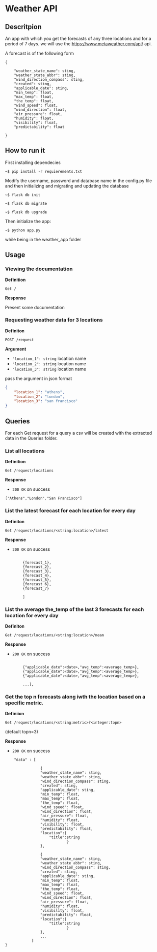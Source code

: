 # Weather API

## Descritpion

An app with which you get the forecasts of any three locations and for a period of 7 days.
we will use the https://www.metaweather.com/api/ api.

A forecast is of the following form

```
{

    "weather_state_name": sting,
    "weather_state_abbr": sting,
    "wind_direction_compass": sting,
    "created": sting,
    "applicable_date": sting,
    "min_temp": float,
    "max_temp": float,
    "the_temp": float,
    "wind_speed": float,
    "wind_direction": float,
    "air_pressure": float,
    "humidity": float,
    "visibility": float,
    "predictability": float

}
```

## How to run it

First installing dependecies 

`~$ pip install -r requierements.txt`

Modify the username, password and database name in the config.py file and then initializing and migrating and updating the database

`~$ flask db init`

`~$ flask db migrate`

`~$ flask db upgrade`

Then initialize the app:

`~$ python app.py` 

while being in the weather_app folder

## Usage

### Viewing the documentation

**Definition**

`Get /`

**Response**

Present some documentation

### Requesting weather data for 3 locations 

**Definiton**

`POST /request`

**Argument**

- `"location_1": string` location name
- `"location_2": string` location name
- `"location_3": string` location name 


pass the argument in json format


```json
{
    "location_1": "athens",
    "location_2": "london",
    "location_3": "san francisco"
}
```

## Queries

For each Get request for a query a csv will be created with the extracted data in the Queries folder.

### List all locations

**Definition**

`Get /request/locations`

**Response**

- `200 OK` on success



```list
["Athens","London","San Francisco"]
```

### List the latest forecast for each location for every day

**Definiton**

`Get /request/locations/<string:location>/latest`

**Response**

- `200 OK` on success

```list [

        {forecast_1},
        {forecast_2},
        {forecast_3},
        {forecast_4},
        {forecast_5},
        {forecast_6},
        {forecast_7}

        ]
```

### List the average the_temp of the last 3 forecasts for each location for every day

**Definiton**

`Get /request/locations/<string:location>/mean`

**Response**

- `200 OK` on success

```list [

        {"applicable_date":<date>,"avg_temp":<average_temp>},
        {"applicable_date":<date>,"avg_temp":<average_temp>},
        {"applicable_date":<date>,"avg_temp":<average_temp>},
        
        ...],

```

### Get the top n forecasts along iwth the location based on a specific metric.

**Definiion**

`Get /request/locations/<string:metric>?<integer:topn>`

(default topn=3)

**Response**

- `200 OK` on success

```json{
    "data" : [

                {
                "weather_state_name": sting,
                "weather_state_abbr": sting,
                "wind_direction_compass": sting,
                "created": sting,
                "applicable_date": sting,
                "min_temp": float,
                "max_temp": float,
                "the_temp": float,
                "wind_speed": float,
                "wind_direction": float,
                "air_pressure": float,
                "humidity": float,
                "visibility": float,
                "predictability": float,
                "location":{
                    "title":string
                            }
                },

                {
                "weather_state_name": sting,
                "weather_state_abbr": sting,
                "wind_direction_compass": sting,
                "created": sting,
                "applicable_date": sting,
                "min_temp": float,
                "max_temp": float,
                "the_temp": float,
                "wind_speed": float,
                "wind_direction": float,
                "air_pressure": float,
                "humidity": float,
                "visibility": float,
                "predictability": float,
                "location":{
                    "title":string
                            }
                },
                ...
            ]
}
```